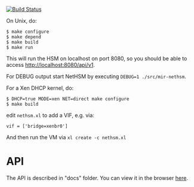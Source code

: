 [![Build Status](https://travis-ci.org/Nitrokey/nitrokey-nethsm.svg?branch=master)](https://travis-ci.org/Nitrokey/nitrokey-nethsm)

On Unix, do:

```
$ make configure
$ make depend
$ make build
$ make run
```

This will run the HSM on localhost on port 8080, so you should be
able to access [http://localhost:8080/api/v1](http://localhost:8080/api/v1).

For DEBUG output start NetHSM by executing `DEBUG=1 ./src/mir-nethsm`.

For a Xen DHCP kernel, do:

```
$ DHCP=true MODE=xen NET=direct make configure
$ make build
```

edit `nethsm.xl` to add a VIF, e.g. via:

```
vif = ['bridge=xenbr0']
```

And then run the VM via `xl create -c nethsm.xl`

# API

The API is described in "docs" folder. You can view it in the browser [here](https://www.nitrokey.com/sites/default/files/nethsm/api.html).

